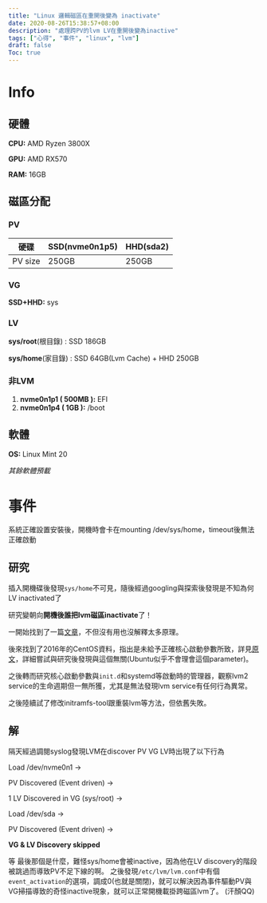 ```yaml
---
title: "Linux 邏輯磁區在重開後變為 inactivate"
date: 2020-08-26T15:38:57+08:00
description: "處理跨PV的lvm LV在重開後變為inactive"
tags: ["心得", "事件", "linux", "lvm"]
draft: false
Toc: true
---
```


# Info

## 硬體

**CPU:** AMD Ryzen 3800X

**GPU:** AMD RX570

**RAM:** 16GB

## 磁區分配

### PV

| 硬碟    | SSD(nvme0n1p5) | HHD(sda2) |
| ------- | -------------- | :-------- |
| PV size | 250GB          | 250GB     |

### VG

**SSD+HHD:** sys

### LV

**sys/root**(根目錄) : SSD 186GB

**sys/home**(家目錄) : SSD 64GB(Lvm Cache) + HHD 250GB

### 非LVM

1. **nvme0n1p1 ( 500MB ):** EFI
2. **nvme0n1p4 ( 1GB ):** /boot 

## 軟體

**OS:** Linux Mint 20

*其餘軟體預載*

# 事件

系統正確設置安裝後，開機時會卡在mounting /dev/sys/home，timeout後無法正確啟動

## 研究

插入開機碟後發現`sys/home`不可見，隨後經過googling與探索後發現是不知為何LV inactivated了

研究變朝向**開機後誰把lvm磁區inactivate**了！

一開始找到了一篇[文章](https://serverfault.com/questions/777872/home-logical-volume-is-not-available-after-reboot)，不但沒有用也沒解釋太多原理。

後來找到了2016年的CentOS資料，指出是未給予正確核心啟動參數所致，詳見[原文](https://unix.stackexchange.com/questions/213027/lvm-volume-is-inactive-after-reboot-of-centos)，詳細嘗試與研究後發現與這個無關(Ubuntu似乎不會理會這個parameter)。

之後轉而研究核心啟動參數與`init.d`和systemd等啟動時的管理器，觀察lvm2 service的生命週期但一無所獲，尤其是無法發現lvm service有任何行為異常。

之後陸續試了修改initramfs-tool跟重裝lvm等方法，但依舊失敗。

## 解

隔天經過調閱syslog發現LVM在discover PV VG LV時出現了以下行為

Load /dev/nvme0n1 ->

PV Discovered (Event driven) ->

1 LV Discovered in VG (sys/root) ->

Load /dev/sda ->

PV Discovered (Event driven) ->

**VG & LV Discovery skipped**

等 最後那個是什麼，難怪sys/home會被inactive，因為他在LV discovery的階段被跳過而導致PV不足下線的啊。
之後發現`/etc/lvm/lvm.conf`中有個`event_activation`的選項，調成0(也就是關閉)，就可以解決因為事件驅動PV與VG掃描導致的奇怪inactive現象，就可以正常開機載掛跨磁區lvm了。 (汗顏QQ)